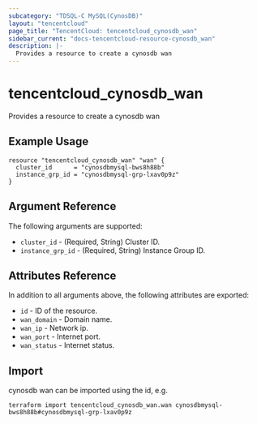 ```yaml
---
subcategory: "TDSQL-C MySQL(CynosDB)"
layout: "tencentcloud"
page_title: "TencentCloud: tencentcloud_cynosdb_wan"
sidebar_current: "docs-tencentcloud-resource-cynosdb_wan"
description: |-
  Provides a resource to create a cynosdb wan
---
```


# tencentcloud_cynosdb_wan

Provides a resource to create a cynosdb wan

## Example Usage

```hcl
resource "tencentcloud_cynosdb_wan" "wan" {
  cluster_id      = "cynosdbmysql-bws8h88b"
  instance_grp_id = "cynosdbmysql-grp-lxav0p9z"
}
```

## Argument Reference

The following arguments are supported:

* `cluster_id` - (Required, String) Cluster ID.
* `instance_grp_id` - (Required, String) Instance Group ID.

## Attributes Reference

In addition to all arguments above, the following attributes are exported:

* `id` - ID of the resource.
* `wan_domain` - Domain name.
* `wan_ip` - Network ip.
* `wan_port` - Internet port.
* `wan_status` - Internet status.


## Import

cynosdb wan can be imported using the id, e.g.

```
terraform import tencentcloud_cynosdb_wan.wan cynosdbmysql-bws8h88b#cynosdbmysql-grp-lxav0p9z
```

